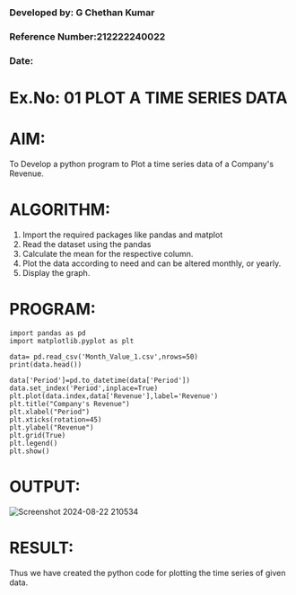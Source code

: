### Developed by: G Chethan Kumar
### Reference Number:212222240022
###  Date: 

# Ex.No: 01 PLOT A TIME SERIES DATA

# AIM:
To Develop a python program to Plot a time series data of a Company's Revenue.

# ALGORITHM:
1. Import the required packages like pandas and matplot
2. Read the dataset using the pandas
3. Calculate the mean for the respective column.
4. Plot the data according to need and can be altered monthly, or yearly.
5. Display the graph.

# PROGRAM:
```
import pandas as pd
import matplotlib.pyplot as plt
```
```
data= pd.read_csv('Month_Value_1.csv',nrows=50)
print(data.head())
```
```
data['Period']=pd.to_datetime(data['Period'])
data.set_index('Period',inplace=True)
plt.plot(data.index,data['Revenue'],label='Revenue')
plt.title("Company's Revenue")
plt.xlabel("Period")
plt.xticks(rotation=45)
plt.ylabel("Revenue")
plt.grid(True)
plt.legend()
plt.show()
```

# OUTPUT:
![Screenshot 2024-08-22 210534](https://github.com/user-attachments/assets/3ea88469-6776-4e88-9069-1527944b1a19)


# RESULT:
Thus we have created the python code for plotting the time series of given data.
